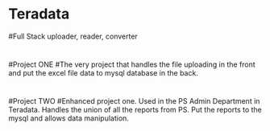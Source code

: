 # Teradata
#Full Stack uploader, reader, converter
#
#Project ONE
#The very project that handles the file uploading in the front and put the excel file data to mysql database in the back.
#
#Project TWO
#Enhanced project one. Used in the PS Admin Department in Teradata. Handles the union of all the reports from PS. Put the reports to the mysql and allows data manipulation.

